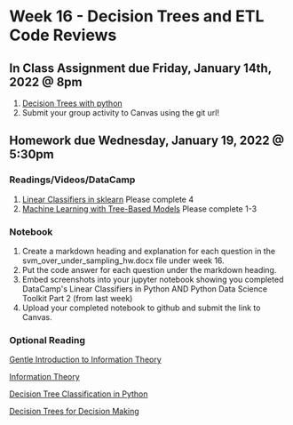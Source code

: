 
# Week 16 - Decision Trees and ETL Code Reviews

## In Class Assignment due Friday, January 14th, 2022 @ 8pm
1. [Decision Trees with python](https://datascience.foundation/sciencewhitepaper/understanding-decision-trees-with-python)  
2. Submit your group activity to Canvas using the git url! 

## Homework due Wednesday, January 19, 2022 @ 5:30pm

### Readings/Videos/DataCamp
1. [Linear Classifiers in sklearn](https://app.datacamp.com/learn/courses/linear-classifiers-in-python) Please complete 4
2. [Machine Learning with Tree-Based Models](https://app.datacamp.com/learn/courses/machine-learning-with-tree-based-models-in-python) Please complete 1-3

### Notebook
1. Create a markdown heading and explanation for each question in the svm_over_under_sampling_hw.docx file under week 16.
2. Put the code answer for each question under the markdown heading.
3. Embed screenshots into your jupyter notebook showing you completed DataCamp's Linear Classifiers in Python AND Python Data Science Toolkit Part 2 (from last week)
4. Upload your completed notebook to github and submit the link to Canvas.

### Optional Reading
[Gentle Introduction to Information Theory](https://machinelearningmastery.com/what-is-information-entropy/)

[Information Theory](https://web.mit.edu/6.933/www/Fall2001/Shannon2.pdf) 

[Decision Tree Classification in Python](https://www.datacamp.com/community/tutorials/decision-tree-classification-python)

[Decision Trees for Decision Making](https://hbr.org/1964/07/decision-trees-for-decision-making)

